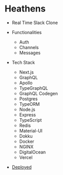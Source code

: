 # Heathens

- Real Time Slack Clone

- Functionalities
    - Auth
    - Channels
    - Messages

- Tech Stack
    - Next.js
    - GraphQL
    - Apollo
    - TypeGraphQL
    - GraphQL Codegen
    - Postgres
    - TypeORM
    - Node.js
    - Express
    - TypeScript
    - Redis
    - Material-UI
    - Dokku
    - Docker
    - NGINX
    - DigitalOcean
    - Vercel

- [Deployed](prod.heathens.tk)